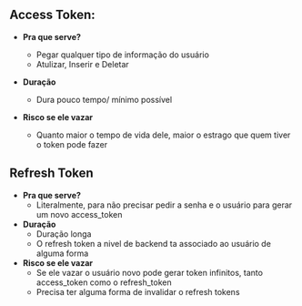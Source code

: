 ## Access Token:
- **Pra que serve?**
    - Pegar qualquer tipo de informação do usuário
    - Atulizar, Inserir e Deletar

- **Duração**
    - Dura pouco tempo/ mínimo possível
- **Risco se ele vazar**
    - Quanto maior o tempo de vida dele, maior o estrago que quem tiver o token pode fazer

## Refresh Token
- **Pra que serve?**
    - Literalmente, para não precisar pedir a senha e o usuário para gerar um novo access_token
- **Duração**
    - Duração longa
    - O refresh token a nivel de backend ta associado ao usuário de alguma forma
- **Risco se ele vazar**
    - Se ele vazar o usuário novo pode gerar token infinitos, tanto access_token como o refresh_token
    - Precisa ter alguma forma de invalidar o refresh tokens
